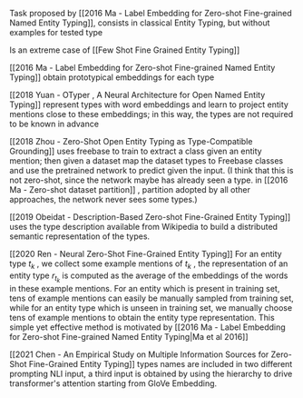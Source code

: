 Task proposed by [[2016 Ma - Label Embedding for Zero-shot Fine-grained Named Entity Typing]], consists in classical Entity Typing, but without examples for tested type

Is an extreme case of [[Few Shot Fine Grained Entity Typing]]

[[2016 Ma - Label Embedding for Zero-shot Fine-grained Named Entity Typing]] obtain prototypical embeddings for each type

[[2018 Yuan - OTyper , A Neural Architecture for Open Named Entity Typing]] represent types with word embeddings and learn to project entity mentions close to these embeddings; in this way, the types are not required to be known in advance

[[2018 Zhou - Zero-Shot Open Entity Typing as Type-Compatible Grounding]] uses freebase to train to extract a class given an entity mention; then given a dataset map the dataset types to Freebase classes and use the pretrained network to predict given the input. (I think that this is not zero-shot, since the network maybe has already seen a type. in [[2016 Ma - Zero-shot dataset partition]] , partition adopted by all other approaches, the network never sees some types.)  

[[2019 Obeidat - Description-Based Zero-shot Fine-Grained Entity Typing]] uses the type description available from Wikipedia to build a distributed semantic representation of the types.

[[2020 Ren - Neural Zero-Shot Fine-Grained Entity Typing]] For an entity type $t_k$ , we collect some example mentions of $t_k$ , the representation of an entity type $r_{t_k}$ is computed as the average of the embeddings of the words in these example mentions. For an entity which is present in training set, tens of example mentions can easily be manually sampled from training set, while for an entity type which is unseen in training set, we manually choose tens of example mentions to obtain the entity type representation. This simple yet effective method is motivated by [[2016 Ma - Label Embedding for Zero-shot Fine-grained Named Entity Typing|Ma et al 2016]] 

[[2021 Chen - An Empirical Study on Multiple Information Sources for Zero-Shot Fine-Grained Entity Typing]] types names are included in two different prompting NLI input, a third input is obtained by using the hierarchy to drive transformer's attention starting from GloVe Embedding.
